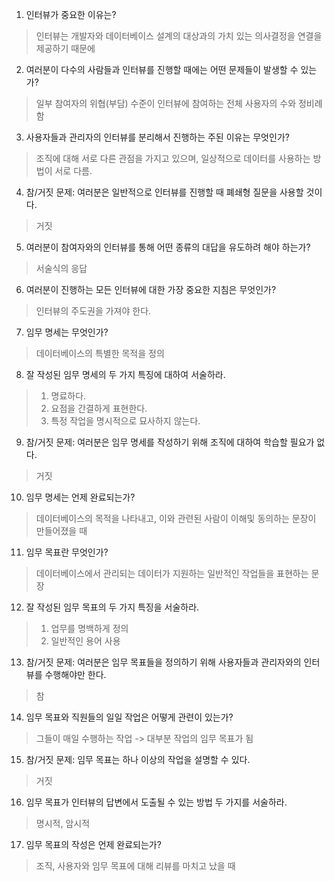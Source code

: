 1. 인터뷰가 중요한 이유는?
> 인터뷰는 개발자와 데이터베이스 설계의 대상과의 가치 있는 의사결정을 연결을 제공하기 때문에

2. 여러분이 다수의 사람들과 인터뷰를 진행할 때에는 어떤 문제들이 발생할 수 있는가?
> 일부 참여자의 위협(부담) 수준이 인터뷰에 참여하는 전체 사용자의 수와 정비례함

3. 사용자들과 관리자의 인터뷰를 분리해서 진행하는 주된 이유는 무엇인가?
> 조직에 대해 서로 다른 관점을 가지고 있으며, 일상적으로 데이터를 사용하는 방법이 서로 다름.

4. 참/거짓 문제: 여러분은 일반적으로 인터뷰를 진행할 때 폐쇄형 질문을 사용할 것이다.
> 거짓

5. 여러분이 참여자와의 인터뷰를 통해 어떤 종류의 대답을 유도하려 해야 하는가?
> 서술식의 응답

6. 여러분이 진행하는 모든 인터뷰에 대한 가장 중요한 지침은 무엇인가?
> 인터뷰의 주도권을 가져야 한다.

7. 임무 명세는 무엇인가?
> 데이터베이스의 특별한 목적을 정의

8. 잘 작성된 임무 명세의 두 가지 특징에 대하여 서술하라.
> 1) 명료하다.
> 2) 요점을 간결하게 표현한다.
> 3) 특정 작업을 명시적으로 묘사하지 않는다.


9. 참/거짓 문제: 여러분은 임무 명세를 작성하기 위해 조직에 대하여 학습할 필요가 없다.
> 거짓

10. 임무 명세는 언제 완료되는가?
> 데이터베이스의 목적을 나타내고, 이와 관련된 사람이 이해및 동의하는 문장이 만들어졌을 때

11. 임무 목표란 무엇인가?
> 데이터베이스에서 관리되는 데이터가 지원하는 일반적인 작업들을 표현하는 문장

12. 잘 작성된 임무 목표의 두 가지 특징을 서술하라.
> 1) 업무를 명백하게 정의
> 2) 일반적인 용어 사용

13. 참/거짓 문제: 여러분은 임무 목표들을 정의하기 위해 사용자들과 관리자와의 인터뷰를 수행해야만 한다.
> 참

14. 임무 목표와 직원들의 일일 작업은 어떻게 관련이 있는가?
> 그들이 매일 수행하는 작업 -> 대부분 작업의 임무 목표가 됨 

15. 참/거짓 문제: 임무 목표는 하나 이상의 작업을 설명할 수 있다.
> 거짓

16. 임무 목표가 인터뷰의 답변에서 도출될 수 있는 방법 두 가지를 서술하라.
> 명시적, 암시적

17. 임무 목표의 작성은 언제 완료되는가?
> 조직, 사용자와 임무 목표에 대해 리뷰를 마치고 났을 때
